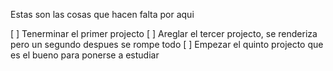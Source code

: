 Estas son las cosas que hacen falta por aqui

[  ] Tenerminar el primer projecto
[  ] Areglar el tercer projecto, se renderiza pero un segundo despues se rompe todo
[  ] Empezar el quinto projecto que es el bueno para ponerse a estudiar
